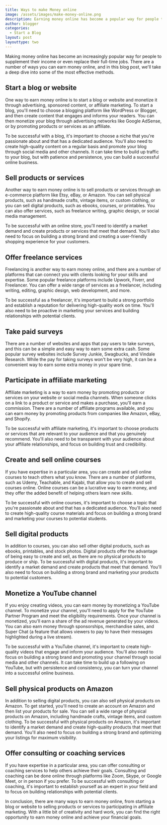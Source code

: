 ```yaml
---
title: Ways to make Money online
image: /assets/images/make-money-online.png
description: Earning money online has become a popular way for people to supplement their income or even replace their full-time jobs. In this blog post, we’ll take a look at some of the ways you can earn money online, and offer some tips to help you get started.
author: blogger
categories:
  - Start a Blog
layout: post
layouttype: two
---
```


Making money online has become an increasingly popular way for people to supplement their income or even replace their full-time jobs. There are a number of ways you can earn money online, and in this blog post, we'll take a deep dive into some of the most effective methods.

## Start a blog or website

One way to earn money online is to start a blog or website and monetize it through advertising, sponsored content, or affiliate marketing. To start a blog, you'll need to choose a blogging platform like WordPress or Blogger, and then create content that engages and informs your readers. You can then monetize your blog through advertising networks like Google AdSense, or by promoting products or services as an affiliate.

To be successful with a blog, it's important to choose a niche that you're passionate about and that has a dedicated audience. You'll also need to create high-quality content on a regular basis and promote your blog through social media and other channels. It can take time to build up traffic to your blog, but with patience and persistence, you can build a successful online business.

## Sell products or services

Another way to earn money online is to sell products or services through an e-commerce platform like Etsy, eBay, or Amazon. You can sell physical products, such as handmade crafts, vintage items, or custom clothing, or you can sell digital products, such as ebooks, courses, or printables. You can also offer services, such as freelance writing, graphic design, or social media management.

To be successful with an online store, you'll need to identify a market demand and create products or services that meet that demand. You'll also need to focus on building a strong brand and creating a user-friendly shopping experience for your customers.

## Offer freelance services

Freelancing is another way to earn money online, and there are a number of platforms that can connect you with clients looking for your skills and expertise. Some popular freelance platforms include Upwork, Fiverr, and Freelancer. You can offer a wide range of services as a freelancer, including writing, editing, graphic design, web development, and more.

To be successful as a freelancer, it's important to build a strong portfolio and establish a reputation for delivering high-quality work on time. You'll also need to be proactive in marketing your services and building relationships with potential clients.

## Take paid surveys

There are a number of websites and apps that pay users to take surveys, and this can be a simple and easy way to earn some extra cash. Some popular survey websites include Survey Junkie, Swagbucks, and Vindale Research. While the pay for taking surveys won't be very high, it can be a convenient way to earn some extra money in your spare time.

## Participate in affiliate marketing

Affiliate marketing is a way to earn money by promoting products or services on your website or social media channels. When someone clicks on a link to a product or service and makes a purchase, you'll earn a commission. There are a number of affiliate programs available, and you can earn money by promoting products from companies like Amazon, eBay, and Shopify.

To be successful with affiliate marketing, it's important to choose products or services that are relevant to your audience and that you genuinely recommend. You'll also need to be transparent with your audience about your affiliate relationships, and focus on building trust and credibility.

## Create and sell online courses

If you have expertise in a particular area, you can create and sell online courses to teach others what you know. There are a number of platforms, such as Udemy, Teachable, and Kajabi, that allow you to create and sell courses online. Online courses can be a lucrative way to earn money, and they offer the added benefit of helping others learn new skills.

To be successful with online courses, it's important to choose a topic that you're passionate about and that has a dedicated audience. You'll also need to create high-quality course materials and focus on building a strong brand and marketing your courses to potential students.

## Sell digital products

In addition to courses, you can also sell other digital products, such as ebooks, printables, and stock photos. Digital products offer the advantage of being easy to create and sell, as there are no physical products to produce or ship. To be successful with digital products, it's important to identify a market demand and create products that meet that demand. You'll also need to focus on building a strong brand and marketing your products to potential customers.

## Monetize a YouTube channel

If you enjoy creating videos, you can earn money by monetizing a YouTube channel. To monetize your channel, you'll need to apply for the YouTube Partner Program and meet the eligibility requirements. Once your channel is monetized, you'll earn a share of the ad revenue generated by your videos. You can also earn money through sponsorships, merchandise sales, and Super Chat (a feature that allows viewers to pay to have their messages highlighted during a live stream).

To be successful with a YouTube channel, it's important to create high-quality videos that engage and inform your audience. You'll also need to focus on building a strong brand and promoting your channel through social media and other channels. It can take time to build up a following on YouTube, but with persistence and consistency, you can turn your channel into a successful online business.

## Sell physical products on Amazon

In addition to selling digital products, you can also sell physical products on Amazon. To get started, you'll need to create an account on Amazon and then list your products for sale. You can sell a wide range of physical products on Amazon, including handmade crafts, vintage items, and custom clothing. To be successful with physical products on Amazon, it's important to identify a market demand and create high-quality products that meet that demand. You'll also need to focus on building a strong brand and optimizing your listings for maximum visibility.

## Offer consulting or coaching services

If you have expertise in a particular area, you can offer consulting or coaching services to help others achieve their goals. Consulting and coaching can be done online through platforms like Zoom, Skype, or Google Meet, or in person if you prefer. To be successful with consulting or coaching, it's important to establish yourself as an expert in your field and to focus on building relationships with potential clients.

In conclusion, there are many ways to earn money online, from starting a blog or website to selling products or services to participating in affiliate marketing. With a little bit of creativity and hard work, you can find the right opportunity to earn money online and achieve your financial goals.
